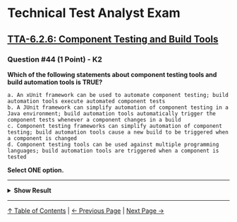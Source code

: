 # Technical Test Analyst Exam

## [TTA-6.2.6: Component Testing and Build Tools](../../6-test-tools-and-automation/6.2-specific-test-tools.md#625-tools-to-support-model-based-testing)

### Question #44 (1 Point) - K2

**Which of the following statements about component testing tools and build automation tools is TRUE?**

    a. An xUnit framework can be used to automate component testing; build automation tools execute automated component tests
    b. A JUnit framework can simplify automation of component testing in a Java environment; build automation tools automatically trigger the component tests whenever a component changes in a build
    c. Component testing frameworks can simplify automation of component testing; build automation tools cause a new build to be triggered when a component is changed
    d. Component testing tools can be used against multiple programming languages; build automation tools are triggered when a component is tested

**Select ONE option.**

---

<details>
<summary><strong>Show Result</strong></summary>

#### Correct Answer: c

    a. Is not correct. According to the syllabus, component tests are executed by other tools after build is completed
    b. Is not correct. The statement about component test tools is true, especially with Java. The statement about build automation tools is not correct. Component test execution is triggered after build completion, by other tools
    c. Is correct. Both statements are true
    d. Is not correct. Most component testing tools are language-specific, and the build must be done before component test execution

</details>

---

[↑ Table of Contents](../../README.md#table-of-contents) | [← Previous Page](question-43.md) | [Next Page →](question-45.md)
